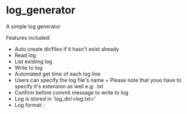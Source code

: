 # log_generator
A simple log generator

Features included:
   - Auto create dir/files if it hasn't exist already
   - Read log
   - List existing log
   - Write to log
   - Automated get time of each log line
   - Users can specify the log file's name
	+ Please note that youo have to specify it's extension as well
	e.g: <filename>.txt
   - Confirm before commit message to write to log
   - Log is stored in 'log_dir/<log.txt>'
   - Log format: <time>: <message>

